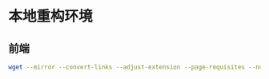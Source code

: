 # 本地重构环境

## 前端
```bash
wget --mirror --convert-links --adjust-extension --page-requisites --no-parent https://example.com/
```
